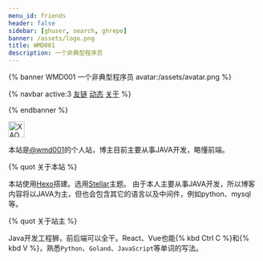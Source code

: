 ```yaml
---
menu_id: friends
header: false
sidebar: [ghuser, search, ghrepo]
banner: /assets/logo.png
title: WMD001
description: 一个非典型程序员
---
```


{% banner WMD001 一个非典型程序员 avatar:/assets/avatar.png %}

{% navbar active:3 [友链](/friends) [动态](/recent) [关于](/about) %}

{% endbanner %}


<img height="32px" alt="XAOXUU" src="/assets/logo.png">



本站是[@wmd001](https://github.com/wmd001)的个人站，博主目前主要从事JAVA开发，略懂前端。


{% quot 关于本站 %}

本站使用[Hexo](https://hexo.io)搭建。选用[Stellar](https://xaoxuu.com/wiki/stellar)主题。
由于本人主要从事JAVA开发，所以博客内容将以JAVA为主，但也会包含其它的语言以及中间件，例如python、mysql等。

{% quot 关于站主 %}

Java开发工程狮，前后端可以全干。React、Vue也能{% kbd Ctrl C %}和{% kbd V %}，熟悉`Python`、`Goland`、`JavaScript`等单词的写法。
